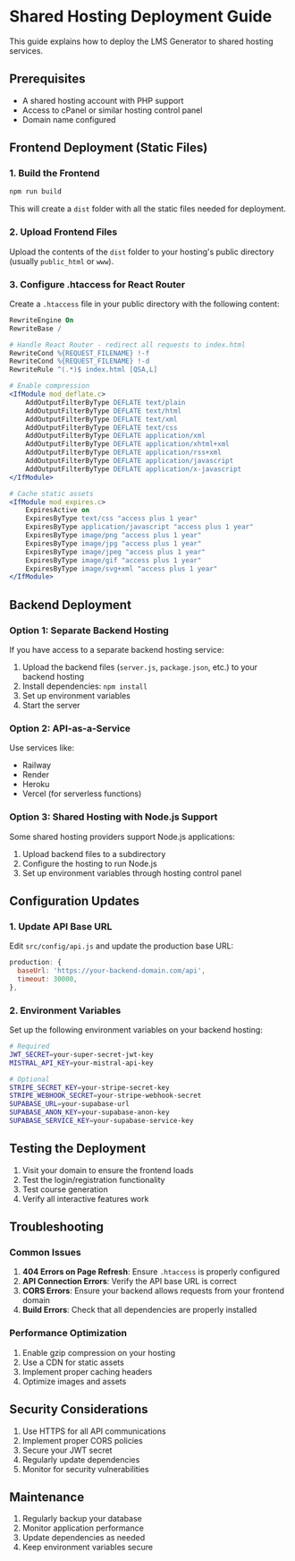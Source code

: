 # Shared Hosting Deployment Guide

This guide explains how to deploy the LMS Generator to shared hosting services.

## Prerequisites

- A shared hosting account with PHP support
- Access to cPanel or similar hosting control panel
- Domain name configured

## Frontend Deployment (Static Files)

### 1. Build the Frontend

```bash
npm run build
```

This will create a `dist` folder with all the static files needed for deployment.

### 2. Upload Frontend Files

Upload the contents of the `dist` folder to your hosting's public directory (usually `public_html` or `www`).

### 3. Configure .htaccess for React Router

Create a `.htaccess` file in your public directory with the following content:

```apache
RewriteEngine On
RewriteBase /

# Handle React Router - redirect all requests to index.html
RewriteCond %{REQUEST_FILENAME} !-f
RewriteCond %{REQUEST_FILENAME} !-d
RewriteRule ^(.*)$ index.html [QSA,L]

# Enable compression
<IfModule mod_deflate.c>
    AddOutputFilterByType DEFLATE text/plain
    AddOutputFilterByType DEFLATE text/html
    AddOutputFilterByType DEFLATE text/xml
    AddOutputFilterByType DEFLATE text/css
    AddOutputFilterByType DEFLATE application/xml
    AddOutputFilterByType DEFLATE application/xhtml+xml
    AddOutputFilterByType DEFLATE application/rss+xml
    AddOutputFilterByType DEFLATE application/javascript
    AddOutputFilterByType DEFLATE application/x-javascript
</IfModule>

# Cache static assets
<IfModule mod_expires.c>
    ExpiresActive on
    ExpiresByType text/css "access plus 1 year"
    ExpiresByType application/javascript "access plus 1 year"
    ExpiresByType image/png "access plus 1 year"
    ExpiresByType image/jpg "access plus 1 year"
    ExpiresByType image/jpeg "access plus 1 year"
    ExpiresByType image/gif "access plus 1 year"
    ExpiresByType image/svg+xml "access plus 1 year"
</IfModule>
```

## Backend Deployment

### Option 1: Separate Backend Hosting

If you have access to a separate backend hosting service:

1. Upload the backend files (`server.js`, `package.json`, etc.) to your backend hosting
2. Install dependencies: `npm install`
3. Set up environment variables
4. Start the server

### Option 2: API-as-a-Service

Use services like:
- Railway
- Render
- Heroku
- Vercel (for serverless functions)

### Option 3: Shared Hosting with Node.js Support

Some shared hosting providers support Node.js applications:

1. Upload backend files to a subdirectory
2. Configure the hosting to run Node.js
3. Set up environment variables through hosting control panel

## Configuration Updates

### 1. Update API Base URL

Edit `src/config/api.js` and update the production base URL:

```javascript
production: {
  baseUrl: 'https://your-backend-domain.com/api',
  timeout: 30000,
},
```

### 2. Environment Variables

Set up the following environment variables on your backend hosting:

```bash
# Required
JWT_SECRET=your-super-secret-jwt-key
MISTRAL_API_KEY=your-mistral-api-key

# Optional
STRIPE_SECRET_KEY=your-stripe-secret-key
STRIPE_WEBHOOK_SECRET=your-stripe-webhook-secret
SUPABASE_URL=your-supabase-url
SUPABASE_ANON_KEY=your-supabase-anon-key
SUPABASE_SERVICE_KEY=your-supabase-service-key
```

## Testing the Deployment

1. Visit your domain to ensure the frontend loads
2. Test the login/registration functionality
3. Test course generation
4. Verify all interactive features work

## Troubleshooting

### Common Issues

1. **404 Errors on Page Refresh**: Ensure `.htaccess` is properly configured
2. **API Connection Errors**: Verify the API base URL is correct
3. **CORS Errors**: Ensure your backend allows requests from your frontend domain
4. **Build Errors**: Check that all dependencies are properly installed

### Performance Optimization

1. Enable gzip compression on your hosting
2. Use a CDN for static assets
3. Implement proper caching headers
4. Optimize images and assets

## Security Considerations

1. Use HTTPS for all API communications
2. Implement proper CORS policies
3. Secure your JWT secret
4. Regularly update dependencies
5. Monitor for security vulnerabilities

## Maintenance

1. Regularly backup your database
2. Monitor application performance
3. Update dependencies as needed
4. Keep environment variables secure 